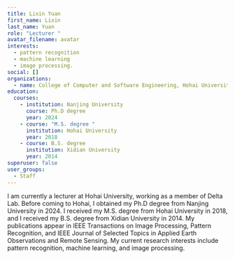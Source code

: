 ```yaml
---
title: Lixin Yuan
first_name: Lixin
last_name: Yuan
role: "Lecturer "
avatar_filename: avatar
interests:
  - pattern recognition
  - machine learning
  - image processing.
social: []
organizations:
  - name: College of Computer and Software Engineering, Hohai University
education:
  courses:
    - institution: Nanjing University
      course: Ph.D degree
      year: 2024
    - course: "M.S. degree "
      institution: Hohai University
      year: 2018
    - course: B.S. degree
      institution: Xidian University
      year: 2014
superuser: false
user_groups:
  - Staff
---
```

I am currently a lecturer at Hohai University, working as a member of Delta Lab. Before coming to Hohai, I obtained my Ph.D degree from Nanjing University in 2024. I received my M.S. degree from Hohai University in 2018, and I received my B.S. degree from Xidian University in 2014. My publications appear in IEEE Transactions on Image Processing, Pattern Recognition, and IEEE Journal of Selected Topics in Applied Earth Observations and Remote Sensing. My current research interests include pattern recognition, machine learning, and image processing.
